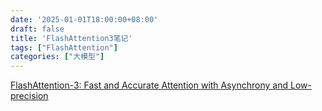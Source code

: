 ```yaml
---
date: '2025-01-01T18:00:00+08:00'
draft: false
title: 'FlashAttention3笔记'
tags: ["FlashAttention"]
categories: ["大模型"]
---
```


[FlashAttention-3: Fast and Accurate Attention with Asynchrony and Low-precision](https://xves6ft58q.feishu.cn/docx/AGvRd1fJdothgzxTXGHcI4G9nMf?from=from_copylink)
